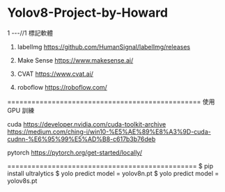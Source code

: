 # Yolov8-Project-by-Howard
1
---//1
標記軟體
1. labelImg
https://github.com/HumanSignal/labelImg/releases

2. Make Sense
https://www.makesense.ai/

3. CVAT
https://www.cvat.ai/

4. roboflow 
https://roboflow.com/

================================================
使用 GPU 訓練

cuda
https://developer.nvidia.com/cuda-toolkit-archive
https://medium.com/ching-i/win10-%E5%AE%89%E8%A3%9D-cuda-cudnn-%E6%95%99%E5%AD%B8-c617b3b76deb

pytorch
https://pytorch.org/get-started/locally/

===============================================
$ pip install ultralytics
$ yolo predict model = yolov8n.pt
$ yolo predict model = yolov8s.pt





